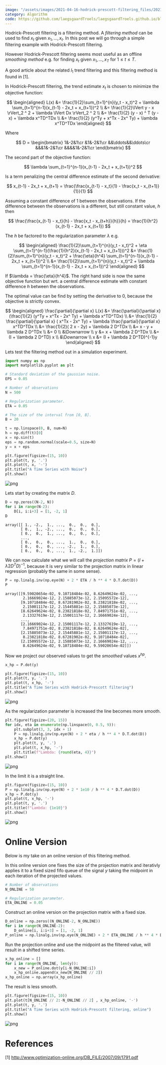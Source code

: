 ```yaml
---
image: "/assets/images/2021-04-16-hodrick-prescott-filtering_files/2021-04-16-hodrick-prescott-filtering_2_0.png"
category: Algorithm
code: https://github.com/laegsgaardTroels/laegsgaardTroels.github.io/blob/master/notebooks/2021-04-16-hodrick-prescott-filtering.ipynb
---
```

Hodrick-Prescott filtering is a filtering method. A *filtering method* can be used to find $x_t$ given $x_1,\dots,x_t$. In this post we will go through a simple filtering example with Hodrick-Prescott filtering. <!--more-->

However Hodrick-Prescott filtering seems most useful as an offline *smoothing method* e.g. for finding $x_t$ given $x_1,\dots,x_T$ for $1\leq t\leq T$.

A good article about the related $l_1$ trend filtering and this filtering method is found in [1].

In Hodrick-Prescott filtering, the trend estimate $x_t$ is chosen to minimize the objective function:
    
$$
\begin{aligned}
L(x) 
&= \frac{1}{2}\sum_{t=1}^{n}(y_t - x_t)^2 + \lambda \sum_{t=1}^{n-1}(x_{t-1} - 2x_t + x_{t+1})^2 \\
&= \frac{1}{2}\lVert y - x \rVert_2 ^ 2 + \lambda \lVert Dx \rVert_2 ^ 2 \\
&= \frac{1}{2} (y - x) ^ T (y - x) + \lambda x^TD^TDx \\
&= \frac{1}{2} (y^Ty + x^Tx - 2x^ Ty) + \lambda x^TD^TDx
\end{aligned}
$$

Where 

$$
D = 
\begin{bmatrix}
1&-2&1\cr
&1&-2&1\cr
&&\ddots&&\ddots\cr
&&&1&-2&1\cr
&&&&1&-2&1\cr
\end{bmatrix}
$$

The second part of the objective function:

$$
\lambda \sum_{t=1}^{n-1}(x_{t-1} - 2x_t + x_{t+1})^2
$$

Is a term penalizing the central difference estimate of the second derivative:

$$
x_{t-1} - 2x_t + x_{t+1} = \frac{\frac{x_{t-1} - x_t}{1} - \frac{x_t - x_{t+1}}{1}}{1}
$$

Assuming a constant difference of $1$ between the observations. If the difference between the observations is a different, but still constant value, $h$ then 

$$
\frac{\frac{x_{t-1} - x_t}{h} - \frac{x_t - x_{t+h}}{h}}{h} = \frac{1}{h^2}(x_{t-1} - 2x_t + x_{t+1})
$$

The $h$ be factored to the regularization parameter $\lambda$ e.g.

$$
\begin{aligned}
\frac{1}{2}\sum_{t=1}^{n}(y_t - x_t)^2 + \eta \sum_{t=1}^{n-1}(\frac{1}{h^2}(x_{t-1} - 2x_t + x_{t+1}))^2 
&= \frac{1}{2}\sum_{t=1}^{n}(y_t - x_t)^2 + \frac{\eta}{h^4} \sum_{t=1}^{n-1}(x_{t-1} - 2x_t + x_{t+1})^2 \\
&= \frac{1}{2}\sum_{t=1}^{n}(y_t - x_t)^2 + \lambda \sum_{t=1}^{n-1}(x_{t-1} - 2x_t + x_{t+1})^2
\end{aligned}
$$

If $\lambda = \frac{\eta}{h^4}$. The right hand side is now the same objective function but wrt. a central difference estimate with constant difference $h$ between the observations. 

The optimal value can be find by setting the derivative to $0$, because the objective is strictly convex.

$$
\begin{aligned}
\frac{\partial}{\partial x} L(x)
&= \frac{\partial}{\partial x} (\frac{1}{2} (y^Ty + x^Tx - 2x^ Ty) + \lambda x^TD^TDx) \\
&= \frac{1}{2} \frac{\partial}{\partial x} ( x^Tx - 2x^ Ty) + \lambda \frac{\partial}{\partial x} x^TD^TDx \\
&= \frac{1}{2}( 2 x - 2y) + \lambda 2 D^TDx \\
&= x - y + \lambda 2 D^TDx \\
&= 0 \\
&\Downarrow \\
y
&= x + \lambda 2 D^TDx \\
&= (I + \lambda 2 D^TD) x \\
&\Downarrow \\
x &= (I + \lambda 2 D^TD)^{-1}y
\end{aligned}
$$

Lets test the filtering method out in a simulation experiment.


```python
import numpy as np
import matplotlib.pyplot as plt

# Standard deviation of the gaussian noise.
EPS = 0.05

# Number of observations
N = 500

# Regularization parameter.
ETA = 0.05

# The size of the interval from [0, B].
B = 20

t = np.linspace(0, B, num=N)
h = np.diff(t)[0]
x = np.sin(t)
eps = np.random.normal(scale=0.5, size=N)
y = x + eps

plt.figure(figsize=(15, 10))
plt.plot(t, y, '.')
plt.plot(t, x, '-')
plt.title("A Time Series with Noise")
plt.show()
```


    
![png](/assets/images/2021-04-16-hodrick-prescott-filtering_files/2021-04-16-hodrick-prescott-filtering_2_0.png)
    


Lets start by creating the matrix $D$.


```python
D = np.zeros((N-2, N))
for i in range(N-2):
    D[i, i:i+3] = [1, -2, 1]
D
```




    array([[ 1., -2.,  1., ...,  0.,  0.,  0.],
           [ 0.,  1., -2., ...,  0.,  0.,  0.],
           [ 0.,  0.,  1., ...,  0.,  0.,  0.],
           ...,
           [ 0.,  0.,  0., ...,  1.,  0.,  0.],
           [ 0.,  0.,  0., ..., -2.,  1.,  0.],
           [ 0.,  0.,  0., ...,  1., -2.,  1.]])



We can now calculate what we will call the *projection matrix* $P = (I + \lambda 2 D^TD)^{-1}$, because it is very similar to the projection matrix in linear regression (probably the same in some sense).


```python
P = np.linalg.inv(np.eye(N) + 2 * ETA / h ** 4 * D.T.dot(D))
P
```




    array([[9.59020654e-02, 9.10718484e-02, 8.62649624e-02, ...,
            2.16669024e-12, 2.15885073e-12, 2.15095572e-12],
           [9.10718484e-02, 8.67281902e-02, 8.23821818e-02, ...,
            2.15001117e-12, 2.15445881e-12, 2.15885073e-12],
           [8.62649624e-02, 8.23821818e-02, 7.84971751e-02, ...,
            2.13327619e-12, 2.15001117e-12, 2.16669024e-12],
           ...,
           [2.16669024e-12, 2.15001117e-12, 2.13327619e-12, ...,
            7.84971751e-02, 8.23821818e-02, 8.62649624e-02],
           [2.15885073e-12, 2.15445881e-12, 2.15001117e-12, ...,
            8.23821818e-02, 8.67281902e-02, 9.10718484e-02],
           [2.15095572e-12, 2.15885073e-12, 2.16669024e-12, ...,
            8.62649624e-02, 9.10718484e-02, 9.59020654e-02]])



Now we project our observed values to get the *smoothed* values $x^{hp}$.


```python
x_hp = P.dot(y)
```


```python
plt.figure(figsize=(15, 10))
plt.plot(t, y, '.')
plt.plot(t, x_hp, '-')
plt.title("A Time Series with Hodrick-Prescott filtering")
plt.show()
```


    
![png](/assets/images/2021-04-16-hodrick-prescott-filtering_files/2021-04-16-hodrick-prescott-filtering_9_0.png)
    


As the regularization parameter is increased the line becomes more smooth.


```python
plt.figure(figsize=(20, 15))
for idx, eta in enumerate(np.linspace(0, 0.5, 9)):
    plt.subplot(3, 3, idx + 1)
    P = np.linalg.inv(np.eye(N) + 2 * eta / h ** 4 * D.T.dot(D))
    x_hp = P.dot(y)
    plt.plot(t, y, '.')
    plt.plot(t, x_hp, '-')
    plt.title(f"Lambda: {round(eta, 4)}")
plt.show()
```


    
![png](/assets/images/2021-04-16-hodrick-prescott-filtering_files/2021-04-16-hodrick-prescott-filtering_11_0.png)
    


In the limit it is a straight line.


```python
plt.figure(figsize=(15, 10))
P = np.linalg.inv(np.eye(N) + 2 * 1e10 / h ** 4 * D.T.dot(D))
x_hp = P.dot(y)
plt.plot(t, x_hp, '-')
plt.plot(t, y, '.')
plt.title(f"Lambda: {1e10}")
plt.show()
```


    
![png](/assets/images/2021-04-16-hodrick-prescott-filtering_files/2021-04-16-hodrick-prescott-filtering_13_0.png)
    


# Online Version

Below is my take on an online version of this filtering method. 

In this online version one fixes the size of the projection matrix and iterativly applies it to a fixed sized fifo queue of the signal $y$ taking the midpoint in each iteration of the projected values.


```python
# Number of observations
N_ONLINE = 50

# Regularization parameter.
ETA_ONLINE = 0.05
```

Construct an online version on the projection matrix with a fixed size.


```python
D_online = np.zeros((N_ONLINE-2, N_ONLINE))
for i in range(N_ONLINE-2):
    D_online[i, i:i+3] = [1, -2, 1]
P_online = np.linalg.inv(np.eye(N_ONLINE) + 2 * ETA_ONLINE / h ** 4 * D_online.T.dot(D_online))
```

Run the projection online and use the midpoint as the filtered value, will result in a shifted time series.


```python
x_hp_online = []
for i in range(N_ONLINE, len(y)):
    x_new = P_online.dot(y[i-N_ONLINE:i])
    x_hp_online.append(x_new[N_ONLINE // 2])
x_hp_online = np.array(x_hp_online)
```

The result is less smooth.


```python
plt.figure(figsize=(15, 10))
plt.plot(t[N_ONLINE // 2:-N_ONLINE // 2] , x_hp_online, '-')
plt.plot(t, y, '.')
plt.title("A Time Series with Hodrick-Prescott filtering, online")
plt.show()
```


    
![png](/assets/images/2021-04-16-hodrick-prescott-filtering_files/2021-04-16-hodrick-prescott-filtering_21_0.png)
    


# References

[1] http://www.optimization-online.org/DB_FILE/2007/09/1791.pdf
